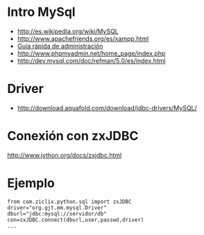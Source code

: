 # Intro MySql #
  * http://es.wikipedia.org/wiki/MySQL
  * http://www.apachefriends.org/es/xampp.html
  * [Guía rápida de administración](http://www.mysql-hispano.org/page.php?id=45)
  * http://www.phpmyadmin.net/home_page/index.php
  * http://dev.mysql.com/doc/refman/5.0/es/index.html

# Driver #
  * http://download.aquafold.com/download/jdbc-drivers/MySQL/

# Conexión con zxJDBC #
http://www.jython.org/docs/zxjdbc.html

# Ejemplo #
```
from com.ziclix.python.sql import zxJDBC
driver="org.gjt.mm.mysql.Driver"
dburl="jdbc:mysql://servidor/db"
con=zxJDBC.connect(dburl,user,passwd,driver)
...
```